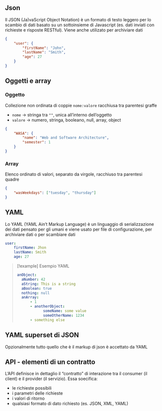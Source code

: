 ## Json
Il JSON (Ja)vaScript Object Notation) è un formato di testo leggero per lo scambio di dati basato su un sottoinsieme di Javascript (es. dati inviati con richieste e risposte RESTful). Viene anche utilizato per archiviare dati

```json
{
	"user": {
		"firstName": "John",
		"lastName": "Smith",
		"age": 27
	}
}
```

## Oggetti e array
### Oggetto
Collezione non ordinata di coppie `nome:valore` racchiusa tra parentesi graffe
- `nome` → stringa tra `""`, unica all’interno dell’oggetto
- `valore` → numero, stringa, booleano, null, array, object

```json
{
	"WASA": {
		"name": "Web and Software Architecture",
		"semester": 1
	}
}
```

### Array
Elenco ordinato di valori, separato da virgole, racchiuso tra parentesi quadre

```json
{
	"wasWeekdays": ["tuesday", "thursday"]
}
```


## YAML
Lo YAML (YAML Ain’t Markup Language) è un linguaggio di serializzazione dei dati pensato per gli umani e viene usato per file di configurazione, per archiviare dati o per scambiare dati

```yaml
user:
	firstName: Jhon
	lastName: Smith
	age: 27
```

> [!example] Esempio YAML
>```yaml
>anObject:
>	aNumber: 42
>	aString: This is a string
>	aBoolean: true
>	nothing: null
>	anArray:
>		- 1
>		- anotherObject:
>			  someName: some value
>			  someOtherName: 1234
>		- something else
>```

## YAML superset di JSON
Opzionalmente tutto quello che è il markup di json è accettato da YAML

## API - elementi di un contratto
L’API definisce in dettaglio il “contratto” di interazione tra il consumer (il client) e il provider (il servizio). Essa soecifica:
- le richieste possibili
- i parametri delle richieste
- i valori di ritorno
- qualsiasi formato di dato richiesto (es. JSON, XML, YAML)

